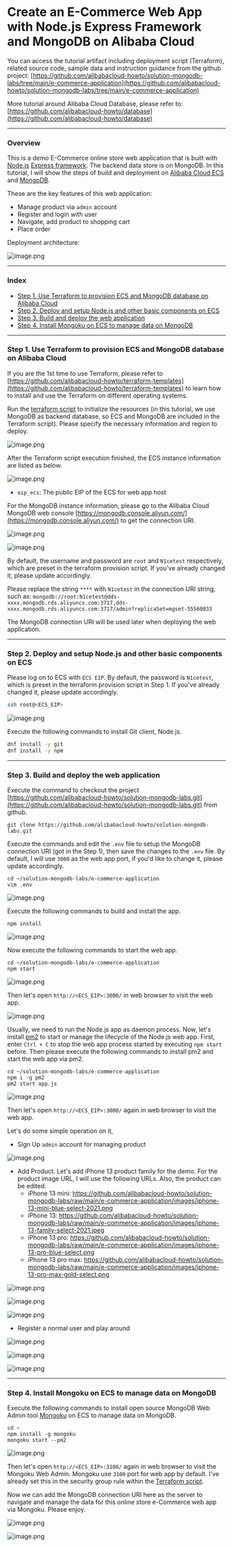 # Create an E-Commerce Web App with Node.js Express Framework and MongoDB on Alibaba Cloud

You can access the tutorial artifact including deployment script (Terraform), related source code, sample data and instruction guidance from the github project:
[https://github.com/alibabacloud-howto/solution-mongodb-labs/tree/main/e-commerce-application](https://github.com/alibabacloud-howto/solution-mongodb-labs/tree/main/e-commerce-application)

More tutorial around Alibaba Cloud Database, please refer to:
[https://github.com/alibabacloud-howto/database](https://github.com/alibabacloud-howto/database)

---
### Overview

This is a demo E-Commerce online store web application that is built with [Node.js](https://nodejs.org/) [Express framework](https://expressjs.com/). The backend data store is on MongoDB. In this tutorial, I will show the steps of build and deployment on [Alibaba Cloud ECS](https://www.alibabacloud.com/product/ecs) and [MongoDB](https://www.alibabacloud.com/product/apsaradb-for-mongodb).

These are the key features of this web application:
- Manage product via ``admin`` account
- Register and login with user
- Navigate, add product to shopping cart
- Place order

Deployment architecture:

![image.png](https://github.com/alibabacloud-howto/solution-mongodb-labs/raw/main/e-commerce-application/images/archi.png)

---
### Index

- [Step 1. Use Terraform to provision ECS and MongoDB database on Alibaba Cloud](https://github.com/alibabacloud-howto/solution-mongodb-labs/tree/main/e-commerce-application#step-1-use-terraform-to-provision-ecs-and-mongodb-database-on-alibaba-cloud)
- [Step 2. Deploy and setup Node.js and other basic components on ECS](https://github.com/alibabacloud-howto/solution-mongodb-labs/tree/main/e-commerce-application#step-2-deploy-and-setup-nodejs-and-other-basic-components-on-ecs)
- [Step 3. Build and deploy the web application](https://github.com/alibabacloud-howto/solution-mongodb-labs/tree/main/e-commerce-application#step-3-build-and-deploy-the-web-application)
- [Step 4. Install Mongoku on ECS to manage data on MongoDB](https://github.com/alibabacloud-howto/solution-mongodb-labs/tree/main/e-commerce-application#step-4-install-mongoku-on-ecs-to-manage-data-on-mongodb)

---
### Step 1. Use Terraform to provision ECS and MongoDB database on Alibaba Cloud

If you are the 1st time to use Terraform, please refer to [https://github.com/alibabacloud-howto/terraform-templates](https://github.com/alibabacloud-howto/terraform-templates) to learn how to install and use the Terraform on different operating systems.

Run the [terraform script](https://github.com/alibabacloud-howto/solution-mongodb-labs/blob/main/e-commerce-application/deployment/terraform/main.tf) to initialize the resources (in this tutorial, we use MongoDB as backend database, so ECS and MongoDB are included in the Terraform script). Please specify the necessary information and region to deploy.

![image.png](https://github.com/alibabacloud-howto/opensource_with_apsaradb/raw/main/apache-airflow/images/tf-parms.png)

After the Terraform script execution finished, the ECS instance information are listed as below.

![image.png](https://github.com/alibabacloud-howto/solution-mongodb-labs/raw/main/interactive-roadmap/images/tf-done.png)

- ``eip_ecs``: The public EIP of the ECS for web app host

For the MongoDB instance information, please go to the Alibaba Cloud MongoDB web console [https://mongodb.console.aliyun.com/](https://mongodb.console.aliyun.com/) to get the connection URI.

![image.png](https://github.com/alibabacloud-howto/solution-mongodb-labs/raw/main/interactive-roadmap/images/mongodb-1.png)

![image.png](https://github.com/alibabacloud-howto/solution-mongodb-labs/raw/main/interactive-roadmap/images/mongodb-2.png)

By default, the username and password are ``root`` and ``N1cetest`` respectively, which are preset in the terraform provision script. If you've already changed it, please update accordingly.

Please replace the string ``****`` with ``N1cetest`` in the connection URI string, such as:
``mongodb://root:N1cetest@dds-xxxx.mongodb.rds.aliyuncs.com:3717,dds-xxxx.mongodb.rds.aliyuncs.com:3717/admin?replicaSet=mgset-55560033``

The MongoDB connection URI will be used later when deploying the web application.

---
### Step 2. Deploy and setup Node.js and other basic components on ECS

Please log on to ECS with ``ECS EIP``. By default, the password is ``N1cetest``, which is preset in the terraform provision script in Step 1. If you've already changed it, please update accordingly.

```bash
ssh root@<ECS_EIP>
```

![image.png](https://github.com/alibabacloud-howto/opensource_with_apsaradb/raw/main/apache-ofbiz/images/ecs-logon.png)

Execute the following commands to install Git client, Node.js.

```bash
dnf install -y git
dnf install -y npm
```

---
### Step 3. Build and deploy the web application

Execute the command to checkout the project [https://github.com/alibabacloud-howto/solution-mongodb-labs.git](https://github.com/alibabacloud-howto/solution-mongodb-labs.git) from github.

```
git clone https://github.com/alibabacloud-howto/solution-mongodb-labs.git
```

Execute the commands and edit the ``.env`` file to setup the MongoDB connection URI (got in the Step 1), then save the changes to the ``.env`` file. By default, I will use ``3000`` as the web app port, if you'd like to change it, please update accordingly.

```
cd ~/solution-mongodb-labs/e-commerce-application
vim .env
```

![image.png](https://github.com/alibabacloud-howto/solution-mongodb-labs/raw/main/e-commerce-application/images/env.png)

Execute the following commands to build and install the app.

```
npm install
```

![image.png](https://github.com/alibabacloud-howto/solution-mongodb-labs/raw/main/e-commerce-application/images/npm-client-build.png)

Now execute the following commands to start the web app.

```
cd ~/solution-mongodb-labs/e-commerce-application
npm start
```

![image.png](https://github.com/alibabacloud-howto/solution-mongodb-labs/raw/main/e-commerce-application/images/npm-start.png)

Then let's open ``http://<ECS_EIP>:3000/`` in web browser to visit the web app.

![image.png](https://github.com/alibabacloud-howto/solution-mongodb-labs/raw/main/e-commerce-application/images/web-app.png)

Usually, we need to run the Node.js app as daemon process. Now, let's install [pm2](https://pm2.io/) to start or manage the lifecycle of the Node.js web app.
First, enter ``Ctrl + C`` to stop the web app process started by executing ``npm start`` before. Then please execute the following commands to install pm2 and start the web app via pm2.

```
cd ~/solution-mongodb-labs/e-commerce-application
npm i -g pm2
pm2 start app.js
```

![image.png](https://github.com/alibabacloud-howto/solution-mongodb-labs/raw/main/e-commerce-application/images/pm2-start.png)

Then let's open ``http://<ECS_EIP>:3000/`` again in web browser to visit the web app.

Let's do some simple operation on it,
- Sign Up ``admin`` account for managing product

![image.png](https://github.com/alibabacloud-howto/solution-mongodb-labs/raw/main/e-commerce-application/images/admin.png)

- Add Product. Let's add iPhone 13 product family for the demo. For the product image URL, I will use the following URLs. Also, the product can be edited.
  - iPhone 13 mini: https://github.com/alibabacloud-howto/solution-mongodb-labs/raw/main/e-commerce-application/images/iphone-13-mini-blue-select-2021.png
  - iPhone 13: https://github.com/alibabacloud-howto/solution-mongodb-labs/raw/main/e-commerce-application/images/iphone-13-family-select-2021.jpeg
  - iPhone 13 pro: https://github.com/alibabacloud-howto/solution-mongodb-labs/raw/main/e-commerce-application/images/iphone-13-pro-blue-select.png
  - iPhone 13 pro max: https://github.com/alibabacloud-howto/solution-mongodb-labs/raw/main/e-commerce-application/images/iphone-13-pro-max-gold-select.png

![image.png](https://github.com/alibabacloud-howto/solution-mongodb-labs/raw/main/e-commerce-application/images/add-product-1.png)

![image.png](https://github.com/alibabacloud-howto/solution-mongodb-labs/raw/main/e-commerce-application/images/add-product-2.png)

![image.png](https://github.com/alibabacloud-howto/solution-mongodb-labs/raw/main/e-commerce-application/images/edit-product.png)

- Register a normal user and play around

![image.png](https://github.com/alibabacloud-howto/solution-mongodb-labs/raw/main/e-commerce-application/images/cart-1.png)

![image.png](https://github.com/alibabacloud-howto/solution-mongodb-labs/raw/main/e-commerce-application/images/shipping.png)

![image.png](https://github.com/alibabacloud-howto/solution-mongodb-labs/raw/main/e-commerce-application/images/shipping-details.png)

---
### Step 4. Install Mongoku on ECS to manage data on MongoDB

Execute the following commands to install open source MongoDB Web Admin tool [Mongoku](https://github.com/huggingface/Mongoku) on ECS to manage data on MongoDB.

```
cd ~
npm install -g mongoku
mongoku start --pm2
```

![image.png](https://github.com/alibabacloud-howto/solution-mongodb-labs/raw/main/e-commerce-application/images/start-mongoku.png)

Then let's open ``http://<ECS_EIP>:3100/`` again in web browser to visit the Mongoku Web Admin. Mongoku use ``3100`` port for web app by default. I've already set this in the security group rule within the [Terraform script](https://github.com/alibabacloud-howto/solution-mongodb-labs/blob/main/e-commerce-application/deployment/terraform/main.tf).

Now we can add the MongoDB connection URI here as the server to navigate and manage the data for this online store e-Commerce web app via Mongoku. Please enjoy.

![image.png](https://github.com/alibabacloud-howto/solution-mongodb-labs/raw/main/interactive-roadmap/images/mongoku-1.png)

![image.png](https://github.com/alibabacloud-howto/solution-mongodb-labs/raw/main/e-commerce-application/images/mongoku-2.png)